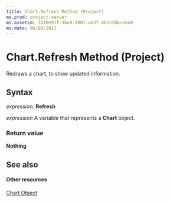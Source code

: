 ```yaml
---
title: Chart.Refresh Method (Project)
ms.prod: project-server
ms.assetid: 3b10e91f-3be8-1807-ad3f-8855286ce6a9
ms.date: 06/08/2017
---
```



# Chart.Refresh Method (Project)
Redraws a chart, to show updated information.

## Syntax

 _expression_. **Refresh**

 _expression_ A variable that represents a **Chart** object.


### Return value

 **Nothing**


## See also


#### Other resources


[Chart Object](chart-object-project.md)
